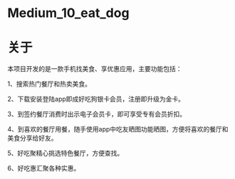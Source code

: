 # Medium_10_eat_dog

# 关于

本项目开发的是一款手机找美食、享优惠应用，主要功能包括： 

1、搜索热门餐厅和热卖美食。 

2、下载安装登陆app即成好吃狗银卡会员，注册即升级为金卡。 

3、到签约餐厅消费时出示电子会员卡，即可享受专有会员折扣。 

4、到喜欢的餐厅用餐，随手使用app中吃友晒图功能晒图，方便将喜欢的餐厅和美食分享给好友。

5、好吃聚精心挑选特色餐厅，方便查找。 

6、好吃惠汇聚各种实惠。